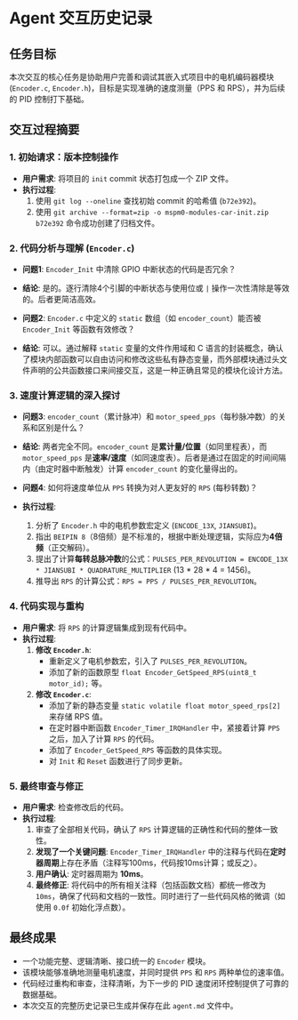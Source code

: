 # Agent 交互历史记录

## 任务目标

本次交互的核心任务是协助用户完善和调试其嵌入式项目中的电机编码器模块 (`Encoder.c`, `Encoder.h`)，目标是实现准确的速度测量（PPS 和 RPS），并为后续的 PID 控制打下基础。

## 交互过程摘要

### 1. 初始请求：版本控制操作

- **用户需求**: 将项目的 `init` commit 状态打包成一个 ZIP 文件。
- **执行过程**:
    1. 使用 `git log --oneline` 查找初始 commit 的哈希值 (`b72e392`)。
    2. 使用 `git archive --format=zip -o mspm0-modules-car-init.zip b72e392` 命令成功创建了归档文件。

### 2. 代码分析与理解 (`Encoder.c`)

- **问题1**: `Encoder_Init` 中清除 GPIO 中断状态的代码是否冗余？
- **结论**: 是的。逐行清除4个引脚的中断状态与使用位或 `|` 操作一次性清除是等效的。后者更简洁高效。

- **问题2**: `Encoder.c` 中定义的 `static` 数组（如 `encoder_count`）能否被 `Encoder_Init` 等函数有效修改？
- **结论**: 可以。通过解释 `static` 变量的文件作用域和 C 语言的封装概念，确认了模块内部函数可以自由访问和修改这些私有静态变量，而外部模块通过头文件声明的公共函数接口来间接交互，这是一种正确且常见的模块化设计方法。

### 3. 速度计算逻辑的深入探讨

- **问题3**: `encoder_count`（累计脉冲）和 `motor_speed_pps`（每秒脉冲数）的关系和区别是什么？
- **结论**: 两者完全不同。`encoder_count` 是**累计量/位置**（如同里程表），而 `motor_speed_pps` 是**速率/速度**（如同速度表）。后者是通过在固定的时间间隔内（由定时器中断触发）计算 `encoder_count` 的变化量得出的。

- **问题4**: 如何将速度单位从 `PPS` 转换为对人更友好的 `RPS` (每秒转数)？
- **执行过程**:
    1. 分析了 `Encoder.h` 中的电机参数宏定义 (`ENCODE_13X`, `JIANSUBI`)。
    2. 指出 `BEIPIN 8`（8倍频）是不标准的，根据中断处理逻辑，实际应为**4倍频**（正交解码）。
    3. 提出了计算**每转总脉冲数**的公式：`PULSES_PER_REVOLUTION = ENCODE_13X * JIANSUBI * QUADRATURE_MULTIPLIER` (13 * 28 * 4 = 1456)。
    4. 推导出 `RPS` 的计算公式：`RPS = PPS / PULSES_PER_REVOLUTION`。

### 4. 代码实现与重构

- **用户需求**: 将 `RPS` 的计算逻辑集成到现有代码中。
- **执行过程**:
    1. **修改 `Encoder.h`**:
        - 重新定义了电机参数宏，引入了 `PULSES_PER_REVOLUTION`。
        - 添加了新的函数原型 `float Encoder_GetSpeed_RPS(uint8_t motor_id);` 等。
    2. **修改 `Encoder.c`**:
        - 添加了新的静态变量 `static volatile float motor_speed_rps[2]` 来存储 RPS 值。
        - 在定时器中断函数 `Encoder_Timer_IRQHandler` 中，紧接着计算 `PPS` 之后，加入了计算 `RPS` 的代码。
        - 添加了 `Encoder_GetSpeed_RPS` 等函数的具体实现。
        - 对 `Init` 和 `Reset` 函数进行了同步更新。

### 5. 最终审查与修正

- **用户需求**: 检查修改后的代码。
- **执行过程**:
    1. 审查了全部相关代码，确认了 `RPS` 计算逻辑的正确性和代码的整体一致性。
    2. **发现了一个关键问题**: `Encoder_Timer_IRQHandler` 中的注释与代码在**定时器周期**上存在矛盾（注释写100ms，代码按10ms计算；或反之）。
    3. **用户确认**: 定时器周期为 **10ms**。
    4. **最终修正**: 将代码中的所有相关注释（包括函数文档）都统一修改为 `10ms`，确保了代码和文档的一致性。同时进行了一些代码风格的微调（如使用 `0.0f` 初始化浮点数）。

## 最终成果

- 一个功能完整、逻辑清晰、接口统一的 `Encoder` 模块。
- 该模块能够准确地测量电机速度，并同时提供 `PPS` 和 `RPS` 两种单位的速率值。
- 代码经过重构和审查，注释清晰，为下一步的 PID 速度闭环控制提供了可靠的数据基础。
- 本次交互的完整历史记录已生成并保存在此 `agent.md` 文件中。
